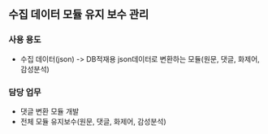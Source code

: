 ## 수집 데이터 모듈 유지 보수 관리

### 사용 용도
  - 수집 데이터(json) -> DB적재용 json데이터로 변환하는 모듈(원문, 댓글, 화제어, 감성분석)

### 담당 업무
  
  - 댓글 변환 모듈 개발
  - 전체 모듈 유지보수(원문, 댓글, 화제어, 감성분석)
